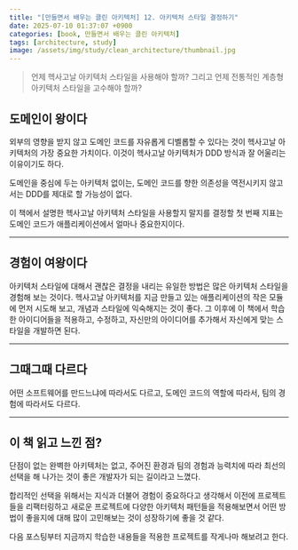 ```yaml
---
title: "[만들면서 배우는 클린 아키텍처] 12. 아키텍처 스타일 결정하기"
date: 2025-07-10 01:37:07 +0900
categories: [book, 만들면서 배우는 클린 아키텍처]
tags: [architecture, study]
image: /assets/img/study/clean_architecture/thumbnail.jpg
---
```


> 언제 헥사고날 아키텍처 스타일을 사용해야 할까? 그리고 언제 전통적인 계층형 아키텍처 스타일을 고수해야 할까?

## 도메인이 왕이다
외부의 영향을 받지 않고 도메인 코드를 자유롭게 디벨롭할 수 있다는 것이 헥사고날 아키텍처의 가장 중요한 가치이다. 이것이 헥사고날 아키텍처가 DDD 방식과 잘 어울리는 이유이기도 하다.

도메인을 중심에 두는 아키텍처 없이는, 도메인 코드를 향한 의존성을 역전시키지 않고서는 DDD를 제대로 할 가능성이 없다.

이 책에서 설명한 헥사고날 아키텍처 스타일을 사용할지 말지를 결정할 첫 번째 지표는 도메인 코드가 애플리케이션에서 얼마나 중요한지이다.

---

## 경험이 여왕이다
아키텍처 스타일에 대해서 괜찮은 결정을 내리는 유일한 방법은 많은 아키텍처 스타일을 경험해 보는 것이다. 헥사고날 아키텍처를 지금 만들고 있는 애플리케이션의 작은 모듈에 먼저 시도해 보고, 개념과 스타일에 익숙해지는 것이 좋다. 그 이후에 이 책에서 학습한 아이디어들을 적용하고, 수정하고, 자신만의 아이디어를 추가해서 자신에게 맞는 스타일을 개발하면 된다.

---

## 그때그때 다르다
어떤 소프트웨어를 만드느냐에 따라서도 다르고, 도메인 코드의 역할에 따라서, 팀의 경험에 따라서도 다르다.

---

## 이 책 읽고 느낀 점?
단점이 없는 완벽한 아키텍처는 없고, 주어진 환경과 팀의 경험과 능력치에 따라 최선의 선택을 해 나가는 것이 좋은 개발자가 되는 길이라고 느꼈다.

합리적인 선택을 위해서는 지식과 더불어 경험이 중요하다고 생각해서 이전에 프로젝트들을 리팩터링하고 새로운 프로젝트에 다양한 아키텍처 패턴들을 적용해보면서 어떤 방법이 좋을지에 대해 많이 고민해보는 것이 성장하기에 좋을 것 같다.

다음 포스팅부터 지금까지 학습한 내용들을 적용한 프로젝트를 작게나마 해보려고 한다.